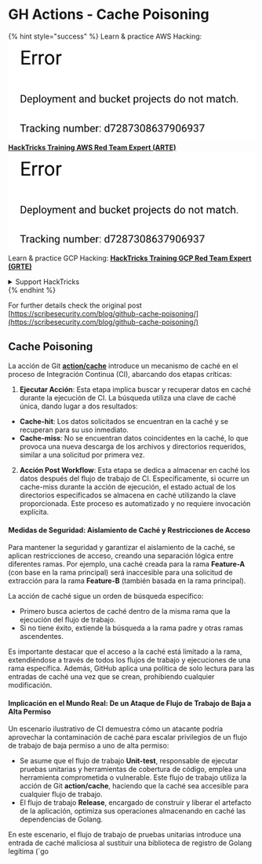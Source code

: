 # GH Actions - Cache Poisoning

{% hint style="success" %}
Learn & practice AWS Hacking:<img src="../../../.gitbook/assets/image (1) (1).png" alt="" data-size="line">[**HackTricks Training AWS Red Team Expert (ARTE)**](https://training.hacktricks.xyz/courses/arte)<img src="../../../.gitbook/assets/image (1) (1).png" alt="" data-size="line">\
Learn & practice GCP Hacking: <img src="../../../.gitbook/assets/image (2).png" alt="" data-size="line">[**HackTricks Training GCP Red Team Expert (GRTE)**<img src="../../../.gitbook/assets/image (2).png" alt="" data-size="line">](https://training.hacktricks.xyz/courses/grte)

<details>

<summary>Support HackTricks</summary>

* Check the [**subscription plans**](https://github.com/sponsors/carlospolop)!
* **Join the** 💬 [**Discord group**](https://discord.gg/hRep4RUj7f) or the [**telegram group**](https://t.me/peass) or **follow** us on **Twitter** 🐦 [**@hacktricks\_live**](https://twitter.com/hacktricks\_live)**.**
* **Share hacking tricks by submitting PRs to the** [**HackTricks**](https://github.com/carlospolop/hacktricks) and [**HackTricks Cloud**](https://github.com/carlospolop/hacktricks-cloud) github repos.

</details>
{% endhint %}

For further details check the original post [https://scribesecurity.com/blog/github-cache-poisoning/](https://scribesecurity.com/blog/github-cache-poisoning/)

## Cache Poisoning

La acción de Git [**action/cache**](https://github.com/actions/cache) introduce un mecanismo de caché en el proceso de Integración Continua (CI), abarcando dos etapas críticas:

1. **Ejecutar Acción**: Esta etapa implica buscar y recuperar datos en caché durante la ejecución de CI. La búsqueda utiliza una clave de caché única, dando lugar a dos resultados:
* **Cache-hit**: Los datos solicitados se encuentran en la caché y se recuperan para su uso inmediato.
* **Cache-miss**: No se encuentran datos coincidentes en la caché, lo que provoca una nueva descarga de los archivos y directorios requeridos, similar a una solicitud por primera vez.
2. **Acción Post Workflow**: Esta etapa se dedica a almacenar en caché los datos después del flujo de trabajo de CI. Específicamente, si ocurre un cache-miss durante la acción de ejecución, el estado actual de los directorios especificados se almacena en caché utilizando la clave proporcionada. Este proceso es automatizado y no requiere invocación explícita.

#### Medidas de Seguridad: Aislamiento de Caché y Restricciones de Acceso

Para mantener la seguridad y garantizar el aislamiento de la caché, se aplican restricciones de acceso, creando una separación lógica entre diferentes ramas. Por ejemplo, una caché creada para la rama **Feature-A** (con base en la rama principal) será inaccesible para una solicitud de extracción para la rama **Feature-B** (también basada en la rama principal).

La acción de caché sigue un orden de búsqueda específico:

* Primero busca aciertos de caché dentro de la misma rama que la ejecución del flujo de trabajo.
* Si no tiene éxito, extiende la búsqueda a la rama padre y otras ramas ascendentes.

Es importante destacar que el acceso a la caché está limitado a la rama, extendiéndose a través de todos los flujos de trabajo y ejecuciones de una rama específica. Además, GitHub aplica una política de solo lectura para las entradas de caché una vez que se crean, prohibiendo cualquier modificación.

#### Implicación en el Mundo Real: De un Ataque de Flujo de Trabajo de Baja a Alta Permiso

Un escenario ilustrativo de CI demuestra cómo un atacante podría aprovechar la contaminación de caché para escalar privilegios de un flujo de trabajo de baja permiso a uno de alta permiso:

* Se asume que el flujo de trabajo **Unit-test**, responsable de ejecutar pruebas unitarias y herramientas de cobertura de código, emplea una herramienta comprometida o vulnerable. Este flujo de trabajo utiliza la acción de Git **action/cache**, haciendo que la caché sea accesible para cualquier flujo de trabajo.
* El flujo de trabajo **Release**, encargado de construir y liberar el artefacto de la aplicación, optimiza sus operaciones almacenando en caché las dependencias de Golang.

En este escenario, el flujo de trabajo de pruebas unitarias introduce una entrada de caché maliciosa al sustituir una biblioteca de registro de Golang legítima (\`go
